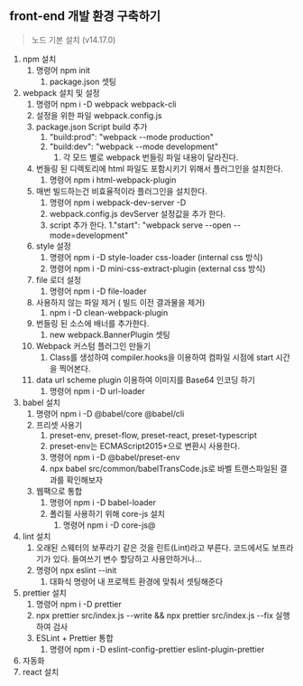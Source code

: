 ## front-end 개발 환경 구축하기

>노드 기본 설치 (v14.17.0)

1. npm 설치
   1. 명령어 npm init 
      1. package.json 셋팅
2. webpack 설치 및 설정
   1. 명령어 npm i -D webpack webpack-cli
   2. 설정을 위한 파일 webpack.config.js
   3. package.json Script build 추가
      1. "build:prod": "webpack --mode production"
      2. "build:dev": "webpack --mode development"
         1. 각 모드 별로 webpack 번들링 파일 내용이 달라진다.
   4. 번들링 된 디렉토리에 html 파일도 포함시키기 위해서 플러그인을 설치한다.
      1. 명령어 npm i html-webpack-plugin
   5. 매번 빌드하는건 비효율적이라 플러그인을 설치한다.
      1. 명령어 npm i webpack-dev-server -D
      2. webpack.config.js devServer 설정값을 추가 한다. 
      3. script 추가 한다.
         1."start": "webpack serve --open --mode=development"
   6. style 설정
      1. 명령어 npm i -D style-loader css-loader (internal css 방식)
      2. 명령어 npm i -D mini-css-extract-plugin (external css 방식)
   7. file 로더 설정
      1. 명령어 npm i -D file-loader
   8. 사용하지 않는 파일 제거 ( 빌드 이전 결과물을 제거)
      1. npm i -D clean-webpack-plugin
   9. 번들링 된 소스에 배너를 추가한다.
      1. new webpack.BannerPlugin 셋팅
   10. Webpack 커스텀 플러그인 만들기
       1. Class를 생성하여 compiler.hooks을 이용하여 컴파일 시점에 start 시간을 찍어본다.
   11. data url scheme plugin 이용하여 이미지를 Base64 인코딩 하기
       1. 명령어 npm i -D url-loader
3. babel 설치
   1. 명령어 npm i -D @babel/core @babel/cli
   2. 프리셋 사용기
      1. preset-env, preset-flow, preset-react, preset-typescript
      2. preset-env는 ECMAScript2015+으로 변환시 사용한다.
      3. 명령어 npm i -D @babel/preset-env
      4. npx babel src/common/babelTransCode.js로 바벨 트랜스파일된 결과를 확인해보자
   3. 웹팩으로 통합
      1. 명령어 npm i -D babel-loader
      2. 폴리필 사용하기 위해 core-js 설치
         1. 명령어 npm i -D core-js@
4. lint 설치
   1. 오래된 스웨터의 보푸라기 같은 것을 린트(Lint)라고 부른다. 코드에서도 보프라기가 있다. 들여쓰기 변수 할당하고 사용안하거나...
   2. 명령어 npx eslint --init
      1. 대화식 명령어 내 프로젝트 환경에 맞춰서 셋팅해준다
5. prettier 설치
   1. 명령어 npm i -D prettier
   2. npx prettier src/index.js --write && npx prettier src/index.js --fix 실행하여 검사
   3. ESLint + Prettier 통합
      1. 명령어 npm i -D eslint-config-prettier eslint-plugin-prettier
6. 자동화
7. react 설치
